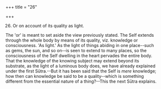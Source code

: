 +++
title = "26"

+++




26. Or on account of its quality as light.

The 'or' is meant to set aside the view previously stated. The Self extends through the whole body by means of its quality, viz. knowledge or consciousness. 'As light.' As the light of things abiding in one place--such as gems, the sun, and so on--is seen to extend to many places, so the consciousness of the Self dwelling in the heart pervades the entire body. That the knowledge of the knowing subject may extend beyond its substrate, as the light of a luminous body does, we have already explained under the first Sūtra.--But it has been said that the Self is _mere_ knowledge; how then can knowledge be said to be a quality--which is something different from the essential nature of a thing?--This the next Sūtra explains.

